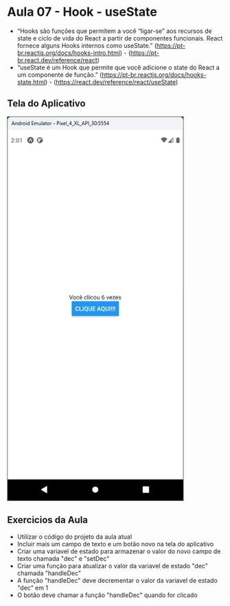# Aula 07 - Hook - useState

- “Hooks são funções que permitem a você “ligar-se” aos recursos de state e ciclo de vida do React a partir de componentes funcionais. React fornece alguns Hooks internos como useState.” (https://pt-br.reactjs.org/docs/hooks-intro.html) - (https://pt-br.react.dev/reference/react)
- “useState é um Hook que permite que você adicione o state do React a um componente de função.” (https://pt-br.reactjs.org/docs/hooks-state.html) - (https://react.dev/reference/react/useState)

## Tela do Aplicativo

![Tela](screen1.png)

## Exercicios da Aula

- Utilizar o código do projeto da aula atual
- Incluir mais um campo de texto e um botão novo na tela do aplicativo
- Criar uma variavel de estado para armazenar o valor do novo campo de texto chamada "dec" e "setDec"
- Criar uma função para atualizar o valor da variavel de estado "dec" chamada "handleDec"
- A função "handleDec" deve decrementar o valor da variavel de estado "dec" em 1 
- O botão deve chamar a função "handleDec" quando for clicado
